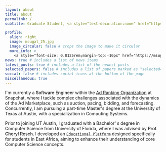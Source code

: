 ```yaml
---
layout: about
title: about
permalink: /
subtitle: Graduate Student, <a style="text-decoration:none" href="https://www.cs.utexas.edu/">University of Texas at Austin</a>

profile:
  align: right
  image: msugal_25.jpg
  image_circular: false # crops the image to make it circular
  more_info: >
    <a style="font-size: 0.8125rem;margin-top:-10px" href="https://msugal-site.s3.amazonaws.com/mohamed_sugal_resume.pdf">[Resume/CV]</a>
news: true # includes a list of news items
latest_posts: true # includes a list of the newest posts
selected_papers: false # includes a list of papers marked as "selected={true}"
social: false # includes social icons at the bottom of the page
miscellaneous: true
---
```


I'm currently a <span style="font-weight:500">Software Engineer</span> within the <a class="highlight" href="https://eng.snap.com/machine-learning-snap-ad-ranking">Ad Ranking Organization</a> at Snapchat, where I tackle complex challenges associated with the dynamics of the Ad Marketplace, such as auction, pacing, bidding, and forecasting. Concurrently, I am pursuing a part-time Master's degree at the University of Texas at Austin, with a specialization in Computing Systems.

Prior to joining UT Austin, I graduated with a Bachelor' s degree in Computer Science from University of Florida, where I was advised by <span style="font-weight:500">Prof. Cheryl Resch</span>. I developed an [`Educational Platform`](https://github.com/CIS4914) designed specifically for students in East Africa, aiming to enhance their understanding of core Computer Science concepts.
